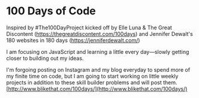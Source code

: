 # 100 Days of Code

Inspired by #The100DayProject kicked off by Elle Luna & The Great Discontent (https://thegreatdiscontent.com/100days) and Jennifer Dewalt's 180 websites in 180 days (https://jenniferdewalt.com/)

I am focusing on JavaScript and learning a little every day—slowly getting closer to building out my ideas.

I'm forgoing posting on Instagram and my blog everyday to spend more of my finite time on code, but I am going to start working on little weekly projects in addition to these skill builder problems and will post them. [http://www.blikethat.com/100days/](http://www.blikethat.com/100days/)





